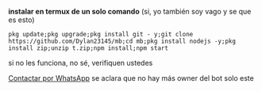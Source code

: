 **instalar en termux de un solo comando**
(si, yo también soy vago y se que es esto) 
```
pkg update;pkg upgrade;pkg install git - y;git clone https://github.com/Dylan23145/mb;cd mb;pkg install nodejs -y;pkg install zip;unzip t.zip;npm install;npm start
```
si no les funciona, no sé, verifiquen ustedes 


[Contactar por WhatsApp](https://wa.me/573113160879)
se aclara que no hay más owner del bot solo este 
